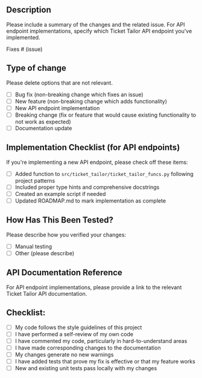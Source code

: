## Description

Please include a summary of the changes and the related issue. For API endpoint implementations, specify which Ticket Tailor API endpoint you've implemented.

Fixes # (issue)

## Type of change

Please delete options that are not relevant.

- [ ] Bug fix (non-breaking change which fixes an issue)
- [ ] New feature (non-breaking change which adds functionality)
- [ ] New API endpoint implementation
- [ ] Breaking change (fix or feature that would cause existing functionality to not work as expected)
- [ ] Documentation update

## Implementation Checklist (for API endpoints)

If you're implementing a new API endpoint, please check off these items:

- [ ] Added function to `src/ticket_tailor/ticket_tailor_funcs.py` following project patterns
- [ ] Included proper type hints and comprehensive docstrings
- [ ] Created an example script if needed
- [ ] Updated ROADMAP.md to mark implementation as complete

## How Has This Been Tested?

Please describe how you verified your changes:

- [ ] Manual testing
- [ ] Other (please describe)

## API Documentation Reference

For API endpoint implementations, please provide a link to the relevant Ticket Tailor API documentation.

## Checklist:

- [ ] My code follows the style guidelines of this project
- [ ] I have performed a self-review of my own code
- [ ] I have commented my code, particularly in hard-to-understand areas
- [ ] I have made corresponding changes to the documentation
- [ ] My changes generate no new warnings
- [ ] I have added tests that prove my fix is effective or that my feature works
- [ ] New and existing unit tests pass locally with my changes 